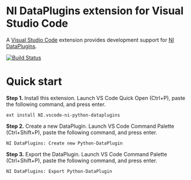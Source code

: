 # NI DataPlugins extension for Visual Studio Code

A [Visual Studio Code](https://code.visualstudio.com/) extension provides development support for [NI DataPlugins](https://www.ni.com/downloads/dataplugins).

[![Build Status](https://janschummers.visualstudio.com/vscode-ni-python-dataplugins/_apis/build/status/jschumme.vscode-ni-python-dataplugins?branchName=master)](https://janschummers.visualstudio.com/vscode-ni-python-dataplugins/_build/latest?definitionId=1&branchName=master)

# Quick start
**Step 1.** Install this extension. Launch VS Code Quick Open (Ctrl+P), paste the following command, and press enter.
```
ext install NI.vscode-ni-python-dataplugins
```
**Step 2.** Create a new DataPlugin. Launch VS Code Command Palette (Ctrl+Shift+P), paste the following command, and press enter.
```
NI DataPlugins: Create new Python-DataPlugin
```
**Step 3.** Export the DataPlugin. Launch VS Code Command Palette (Ctrl+Shift+P), paste the following command, and press enter.
```
NI DataPlugins: Export Python-DataPlugin
```
